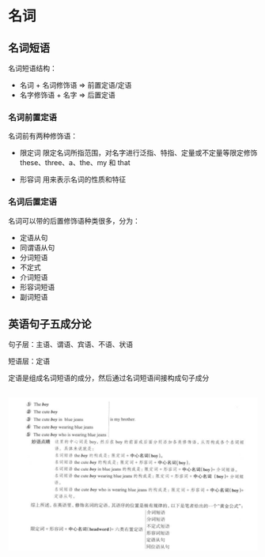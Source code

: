 # 名词

## 名词短语

名词短语结构：

- 名词 + 名词修饰语 => 前置定语/定语
- 名字修饰语 + 名字 => 后置定语

### 名词前置定语

名词前有两种修饰语：

- 限定词 限定名词所指范围，对名字进行泛指、特指、定量或不定量等限定修饰   these、three、a、the、my 和 that

- 形容词 用来表示名词的性质和特征

### 名词后置定语

名词可以带的后置修饰语种类很多，分为：

- 定语从句
- 同谓语从句
- 分词短语
- 不定式
- 介词短语
- 形容词短语
- 副词短语

## 英语句子五成分论

句子层：主语、谓语、宾语、不语、状语

短语层：定语

定语是组成名词短语的成分，然后通过名词短语间接构成句子成分

##

<img class="zoom-custom-imgs" src="./images/1.png" >
